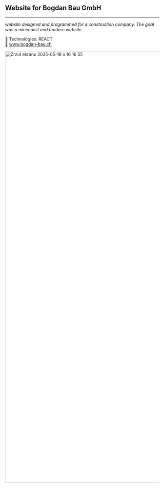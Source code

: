 
<h2>Website for Bogdan Bau GmbH</h2>

-------
*website designed and programmed for a construction company. The goal was a minimalist and modern website.*


🔶 Technologies: REACT 
<br>
🔶 www.bogdan-bau.ch

<img width="1417" alt="Zrzut ekranu 2025-05-18 o 16 16 55" src="https://github.com/user-attachments/assets/96daa75a-5c2b-4885-bd29-ad86ccab0f36" />
